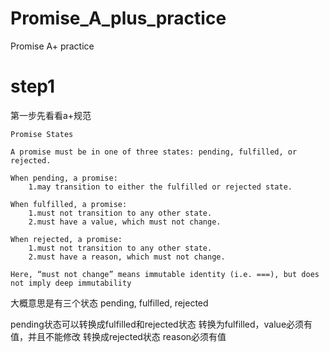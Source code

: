 # Promise_A_plus_practice 
Promise A+ practice 



# step1
 第一步先看看a+规范

    Promise States
    
    A promise must be in one of three states: pending, fulfilled, or rejected.

    When pending, a promise:
        1.may transition to either the fulfilled or rejected state.
    
    When fulfilled, a promise:
        1.must not transition to any other state.
        2.must have a value, which must not change.
    
    When rejected, a promise:
        1.must not transition to any other state.
        2.must have a reason, which must not change.
    
    Here, “must not change” means immutable identity (i.e. ===), but does not imply deep immutability


 大概意思是有三个状态 pending, fulfilled, rejected

 pending状态可以转换成fulfilled和rejected状态
 转换为fulfilled，value必须有值，并且不能修改 
 转换成rejected状态 reason必须有值
    
